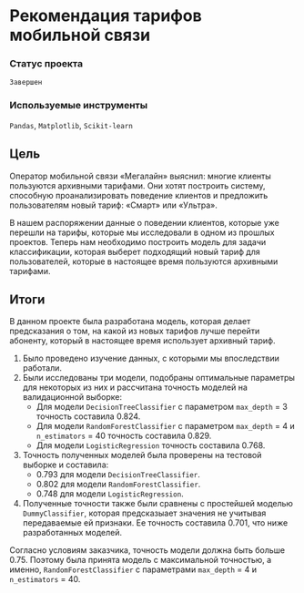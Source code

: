 # Рекомендация тарифов мобильной связи

### Статус проекта

`Завершен`

### Используемые инструменты

`Pandas`, `Matplotlib`, `Scikit-learn`

## Цель

Оператор мобильной связи «Мегалайн» выяснил: многие клиенты пользуются архивными тарифами. Они хотят построить систему, способную проанализировать поведение клиентов и предложить пользователям новый тариф: «Смарт» или «Ультра».

В нашем распоряжении данные о поведении клиентов, которые уже перешли на тарифы, которые мы исследовали в одном из прошлых проектов.
Теперь нам необходимо построить модель для задачи классификации, которая выберет подходящий новый тариф для пользователей, которые в настоящее время пользуются архивными тарифами.

## Итоги

В данном проекте была разработана модель, которая делает предсказания о том, на какой из новых тарифов лучше перейти абоненту, который в настоящее время использует архивный тариф.

1. Было проведено изучение данных, с которыми мы впоследствии работали.
2. Были исследованы три модели, подобраны оптимальные параметры для некоторых из них и рассчитана точность моделей на валидационной выборке:
    - Для модели `DecisionTreeClassifier` с параметром `max_depth` = 3 точность составила 0.824.
    - Для модели `RandomForestClassifier` с параметром `max_depth` = 4 и `n_estimators` = 40 точность составила 0.829.
    - Для модели `LogisticRegression` точность составила 0.768.
3. Точность полученных моделей была проверены на тестовой выборке и составила:
    - 0.793 для модели `DecisionTreeClassifier`.
    - 0.802 для модели `RandomForestClassifier`.
    - 0.748 для модели `LogisticRegression`.
4. Полученные точности также были сравнены с простейшей моделью `DummyClassifier`, которая предсказыает значения не учитывая передаваемые ей признаки. Ее точность составила 0.701, что ниже разработанных моделей.


Согласно условиям заказчика, точность модели должна быть больше 0.75. Поэтому была принята модель с максимальной точностью, а именно, `RandomForestClassifier` с параметрами `max_depth` = 4 и `n_estimators` = 40.   